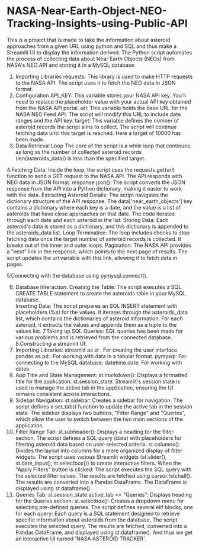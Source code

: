 # NASA-Near-Earth-Object-NEO-Tracking-Insights-using-Public-API
This is a project that is made to take the information about asteroid approaches from a given URL using python and SQL and thus make a Streamlit UI to display the information derived.
The Python script automates the process of collecting data about Near Earth Objects (NEOs) from NASA's NEO API and storing it in a MySQL database
1. Importing Libraries
requests: This library is used to make HTTP requests to the NASA API. The script uses it to fetch the NEO data in JSON format.
2. Configuration
API_KEY:  This variable stores your NASA API key.  You'll need to replace the placeholder value with your actual API key obtained from the NASA API portal.
url: This variable holds the base URL for the NASA NEO Feed API.  The script will modify this URL to include date ranges and the API key.
target: This variable defines the number of asteroid records the script aims to collect. The script will continue fetching data until this target is reached.
Here a target of 10000 has been made.
3. Data Retrieval Loop
The core of the script is a while loop that continues as long as the number of collected asteroid records (len(asteroids_data)) is less than the specified target.

4.Fetching Data:
Inside the loop, the script uses the requests.get(url) function to send a GET request to the NASA API.  The API responds with NEO data in JSON format.
response.json():  The script converts the JSON response from the API into a Python dictionary, making it easier to work with the data.
Extracting Asteroid Details:
The script navigates the dictionary structure of the API response.  The  data['near_earth_objects']  key contains a dictionary where each key is a date, and the value is a list of asteroids that have close approaches on that date.
The code iterates through each date and each asteroid in the list.
Storing Data:
Each asteroid's data is stored as a dictionary, and this dictionary is appended to the asteroids_data list.
Loop Termination:
The loop includes checks to stop fetching data once the target number of asteroid records is collected.  It breaks out of the inner and outer loops.
Pagination:
 The NASA API provides a "next" link in the response, which points to the next page of results. The script updates the url variable with this link, allowing it to fetch data in pages.

5.Connecting with the database using pymysql.connect().

6. Database Interaction:
Creating the Table:
The script executes a SQL CREATE TABLE statement to create the asteroids table in your MySQL database.  
Inserting Data:
The script prepares an SQL INSERT statement with placeholders (%s) for the values.
It iterates through the asteroids_data list, which contains the dictionaries of asteroid information.
For each asteroid, it extracts the values and appends them as a tuple to the values list.
7.Taking up SQL Queries:
SQL queries has been made for various problems and is retrieved from the connected database.
8.Constructing a streamlit UI:
1. Importing Libraries:
streamlit as st : For creating the user interface.
pandas as pd : For working with data in a tabular format.
pymysql:  For connecting to the MySQL database.
datetime.date: For working with dates.
2.  App Title and State Management:
st.markdown():  Displays a formatted title for the application.
st.session_state: Streamlit's session state is used to manage the active tab in the application, ensuring the UI remains consistent across interactions.
3.  Sidebar Navigation:
st.sidebar:  Creates a sidebar for navigation.
The script defines a set_tab() function to update the active tab in the session state.
The sidebar displays two buttons, "Filter Range" and "Queries", which allow the user to switch between the two main sections of the application.
4.  Filter Range Tab:
st.subheader():  Displays a heading for the filter section.
The script defines a SQL query (data) with placeholders for filtering asteroid data based on user-selected criteria.
st.columns():  Divides the layout into columns for a more organized display of filter widgets.
The script uses various Streamlit widgets (st.slider(), st.date_input(), st.selectbox()) to create interactive filters.
When the "Apply Filters" button is clicked:
The script executes the SQL query with the selected filter values.
The results are fetched using cursor.fetchall().
The results are converted into a Pandas DataFrame.
The DataFrame is displayed using st.dataframe().
5. Queries Tab:
st.session_state.active_tab == "Queries": Displays heading for the Queries section.
st.selectbox():  Creates a dropdown menu for selecting pre-defined queries.
The script defines several elif blocks, one for each query:
Each query is a SQL statement designed to retrieve specific information about asteroids from the database.
The script executes the selected query.
The results are fetched, converted into a Pandas DataFrame, and displayed using st.dataframe().
And thus we get an interactive UI named 'NASA ASTEROID TRACKER'.


